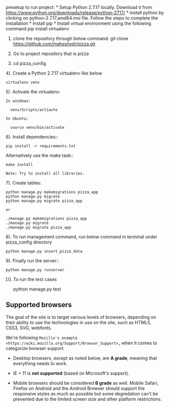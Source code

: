 
presetup to run project:
    * Setup Python 2.7.17 locally. Download it from https://www.python.org/downloads/release/python-2717/
    * install python by clicking on python-2.7.17.amd64.msi file. Follow the steps to complete the installation
    * Install pip 
    * Install virtual environment using the following command 
        pip install virtualenv


1) clone the repository through below command.
	git clone https://github.com/maheshvdr/pizza.git

2) Go to project repository that is pizza

3) cd pizza_config

4). Create a Python 2.7.17 virtualenv like below
    
    virtualenv venv

5). Activate the virtualenv:
    
    In windows:
      
      venv/Scripts/actiavte
    
    In Ubuntu:
      
      source venv/bin/activate


6). Install dependencies::

    pip install -r requirements.txt

   Alternatively use the make task::

    make install

    Note: Try to install all libraries.


7). Create tables:

    python manage.py makemigrations pizza_app
    python manage.py migrate
    python manage.py migrate pizza_app

    or
    
    ./manage.py makemigrations pizza_app
    ./manage.py migrate
    ./manage.py migrate pizza_app

    
8). To run management command, run below command in terminal under pizza_config directory
    
    python manage.py insert_pizza_data

9). Finally run the server::

    python manage.py runserver


10) To run the test cases 
    
    python manage.py test



Supported browsers
------------------

The goal of the site is to target various levels of browsers, depending on
their ability to use the technologies in use on the site, such as HTML5, CSS3,
SVG, webfonts.

We're following `Mozilla's example <https://wiki.mozilla.org/Support/Browser_Support>`_
when it comes to categorize browser support.

- Desktop browsers, except as noted below, are **A grade**, meaning that
  everything needs to work.

- IE < 11 is **not supported** (based on Microsoft's support).

- Mobile browsers should be considered **B grade** as well.
  Mobile Safari, Firefox on Android and the Android Browser should support
  the responsive styles as much as possible but some degredation can't be
  prevented due to the limited screen size and other platform restrictions.